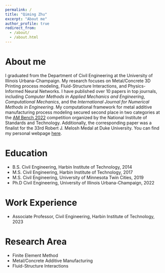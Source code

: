 ```yaml
---
permalink: /
title: "Qiming Zhu"
excerpt: "About me"
author_profile: true
redirect_from: 
  - /about/
  - /about.html
---
```

About me
======
I graduated from the Department of Civil Engineering at the University of Illinois Urbana-Champaign. My research focuses on Metal/Concrete 3D Printing process modeling, Fluid-Structure Interactions, and Physics-Informed Neural Networks. I have published over 10 papers in top journals, including *Computer Methods in Applied Mechanics and Engineering*, *Computational Mechanics*, and the *International Journal for Numerical Methods in Engineering*. My computational framework for metal additive manufacturing process modeling secured second place in two categories at the [AM Bench 2022](https://www.nist.gov/ambench/am-bench-2022-challenge-submissions-and-awards) competition organized by the National Institute of Standards and Technology. Additionally, the corresponding paper was a finalist for the 33rd Robert J. Melosh Medal at Duke University. You can find my personal webpage [here](http://homepage.hit.edu.cn/zhuqiming).

Education
======
* B.S. Civil Engineering, Harbin Institute of Technology,           2014
* M.S. Civil Engineering, Harbin Institute of Technology,           2017
* M.S. Civil Engineering, University of Minnesota Twin Cities,      2019
* Ph.D Civil Engineering, University of Illinois Urbana-Champaign,  2022

Work Experience
======
* Associate Professor, Civil Engineering, Harbin Institute of Technology, 2023

Research Area
======
* Finite Element Method
* Metal/Concrete Additive Manufacturing
* Fluid-Structure Interactions
